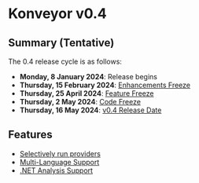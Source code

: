 # Konveyor v0.4

## Summary (Tentative)

The 0.4 release cycle is as follows:

- **Monday, 8 January 2024**: Release begins
- **Thursday, 15 February 2024**: [Enhancements Freeze](../release_phases.md#enhancements-freeze)
- **Thursday, 25 April 2024**: [Feature Freeze](../release_phases.md#feature-freeze)
- **Thursday, 2 May 2024**: [Code Freeze](../release_phases.md#code-freeze)
- **Thursday, 16 May 2024**: [v0.4 Release Date](../release_phases.md#release-date)

## Features

* [Selectively run providers](https://github.com/konveyor/enhancements/issues/155)
* [Multi-Language Support](https://github.com/konveyor/kantra/issues/142)
* [.NET Analysis Support](https://github.com/konveyor/enhancements/issues/154)
